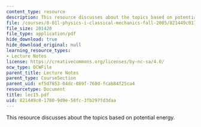```yaml
---
content_type: resource
description: This resource discusses about the topics based on potential energy.
file: /courses/8-01l-physics-i-classical-mechanics-fall-2005/821449c017809d9e50fc3fb297fd3daa_lec15.pdf
file_size: 201420
file_type: application/pdf
hide_download: true
hide_download_original: null
learning_resource_types:
- Lecture Notes
license: https://creativecommons.org/licenses/by-nc-sa/4.0/
ocw_type: OCWFile
parent_title: Lecture Notes
parent_type: CourseSection
parent_uid: ef5d7853-04dc-089f-760d-fcab84f25ca4
resourcetype: Document
title: lec15.pdf
uid: 821449c0-1780-9d9e-50fc-3fb297fd3daa
---
```

This resource discusses about the topics based on potential energy.